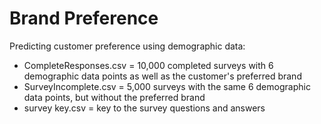 # Brand Preference


Predicting customer preference using demographic data:
  - CompleteResponses.csv = 10,000 completed surveys with 6 demographic data points as well as the customer's preferred brand
  - SurveyIncomplete.csv = 5,000 surveys with the same 6 demographic data points, but without the preferred brand
  - survey key.csv = key to the survey questions and answers
